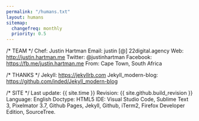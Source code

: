 ```yaml
---
permalink: "/humans.txt"
layout: humans
sitemap:
  changefreq: monthly
  priority: 0.5
---
```


/* TEAM */
    Chef: Justin Hartman
    Email: justin [@] 22digital.agency
    Web: http://justin.hartman.me
    Twitter: @justinhartman
    Facebook: https://fb.me/justin.hartman.me
    From: Cape Town, South Africa

/* THANKS */
    Jekyll: https://jekyllrb.com
    Jekyll_modern-blog: https://github.com/inded/Jekyll_modern-blog


/* SITE */
    Last update: {{ site.time }}
    Revision: {{ site.github.build_revision }}
    Language: English
    Doctype: HTML5
    IDE: Visual Studio Code, Sublime Text 3, Pixelmator 3.7, Github Pages,
    Jekyll, Github, iTerm2, Firefox Developer Edition, SourceTree.
